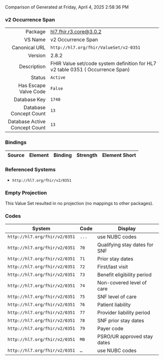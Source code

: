 Comparison of 
Generated at Friday, April 4, 2025 2:58:36 PM

### v2 Occurrence Span

|      |     |
| ---: | --- |
| Package | hl7.fhir.r3.core@3.0.2 |
| VS Name | v2 Occurrence Span |
| Canonical URL | `http://hl7.org/fhir/ValueSet/v2-0351` |
| Version | 2.8.2 |
| Description | FHIR Value set/code system definition for HL7 v2 table 0351 ( Occurrence Span) |
| Status | `Active` |
| Has Escape Valve Code | `False` |
| Database Key | `1740` |
| Database Concept Count | `13` |
| Database Active Concept Count | `13` |
### Bindings

| Source | Element | Binding | Strength | Element Short |
| ------ | ------- | ------- | -------- | ------------- |

### Referenced Systems

* `http://hl7.org/fhir/v2/0351`
### Empty Projection

This Value Set resulted in no projection (no mappings to other packages).

### Codes

| System | Code | Display |
| ------ | ---- | ------- |
| `http://hl7.org/fhir/v2/0351` | `...` | use NUBC codes |
| `http://hl7.org/fhir/v2/0351` | `70` | Qualifying stay dates for SNF |
| `http://hl7.org/fhir/v2/0351` | `71` | Prior stay dates |
| `http://hl7.org/fhir/v2/0351` | `72` | First/last visit |
| `http://hl7.org/fhir/v2/0351` | `73` | Benefit eligibility period |
| `http://hl7.org/fhir/v2/0351` | `74` | Non-covered level of care |
| `http://hl7.org/fhir/v2/0351` | `75` | SNF level of care |
| `http://hl7.org/fhir/v2/0351` | `76` | Patient liability |
| `http://hl7.org/fhir/v2/0351` | `77` | Provider liability period |
| `http://hl7.org/fhir/v2/0351` | `78` | SNF prior stay dates |
| `http://hl7.org/fhir/v2/0351` | `79` | Payer code |
| `http://hl7.org/fhir/v2/0351` | `M0` | PSRO/UR approved stay dates |
| `http://hl7.org/fhir/v2/0351` | `…` | use NUBC codes |
